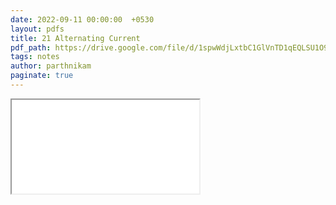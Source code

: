 ```yaml
---
date: 2022-09-11 00:00:00  +0530
layout: pdfs
title: 21 Alternating Current
pdf_path: https://drive.google.com/file/d/1spwWdjLxtbC1GlVnTD1qEQLSU1O9NDNt/preview?usp=sharing
tags: notes
author: parthnikam
paginate: true
---
```


<iframe class="embed-pdf" src="{{ page.pdf_path }}#toolbar=0" seamless="seamless" scrolling="no" style="overflow:hidden"></iframe>
